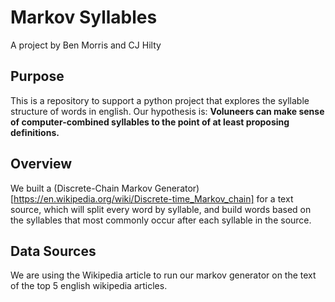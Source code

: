 # Markov Syllables
A project by Ben Morris and CJ Hilty

## Purpose
This is a repository to support a python project that explores the syllable structure of words in english. Our hypothesis is: **Voluneers can make sense of computer-combined syllables to the point of at least proposing definitions.**

## Overview
We built a (Discrete-Chain Markov Generator)[https://en.wikipedia.org/wiki/Discrete-time_Markov_chain] for a text source, which will split every word by syllable, and build words based on the syllables that most commonly occur after each syllable in the source. 

## Data Sources
We are using the Wikipedia article to run our markov generator on the text of the top 5 english wikipedia articles.

<!--- Add additional data sources here as we go -->
